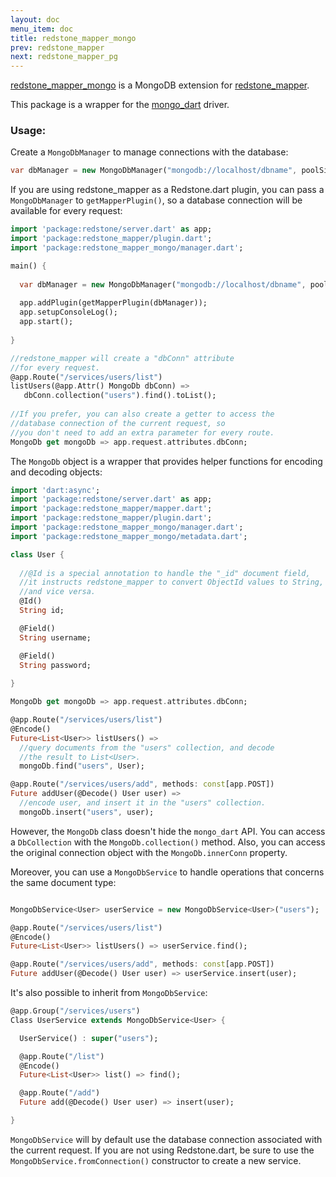```yaml
---
layout: doc
menu_item: doc
title: redstone_mapper_mongo
prev: redstone_mapper
next: redstone_mapper_pg
---
```

[redstone_mapper_mongo](http://pub.dartlang.org/packages/redstone_mapper_mongo) is a MongoDB extension for [redstone_mapper](http://pub.dartlang.org/packages/redstone_mapper).

This package is a wrapper for the [mongo_dart](https://github.com/vadimtsushko/mongo_dart) driver.

### Usage:

Create a `MongoDbManager` to manage connections with the database:

```dart
var dbManager = new MongoDbManager("mongodb://localhost/dbname", poolSize: 3);
```

If you are using redstone_mapper as a Redstone.dart plugin, you can pass a `MongoDbManager` to `getMapperPlugin()`, 
so a database connection will be available for every request:

```dart
import 'package:redstone/server.dart' as app;
import 'package:redstone_mapper/plugin.dart';
import 'package:redstone_mapper_mongo/manager.dart';

main() {
  
  var dbManager = new MongoDbManager("mongodb://localhost/dbname", poolSize: 3);
  
  app.addPlugin(getMapperPlugin(dbManager));
  app.setupConsoleLog();
  app.start();
  
}

//redstone_mapper will create a "dbConn" attribute
//for every request.
@app.Route("/services/users/list")
listUsers(@app.Attr() MongoDb dbConn) =>
   dbConn.collection("users").find().toList();
   
//If you prefer, you can also create a getter to access the
//database connection of the current request, so
//you don't need to add an extra parameter for every route.
MongoDb get mongoDb => app.request.attributes.dbConn;

```

The `MongoDb` object is a wrapper that provides helper functions for encoding and decoding objects:

```dart
import 'dart:async';
import 'package:redstone/server.dart' as app;
import 'package:redstone_mapper/mapper.dart';
import 'package:redstone_mapper/plugin.dart';
import 'package:redstone_mapper_mongo/manager.dart';
import 'package:redstone_mapper_mongo/metadata.dart';

class User {
  
  //@Id is a special annotation to handle the "_id" document field, 
  //it instructs redstone_mapper to convert ObjectId values to String, 
  //and vice versa.
  @Id()
  String id;

  @Field()
  String username;

  @Field()
  String password;
  
}

MongoDb get mongoDb => app.request.attributes.dbConn;

@app.Route("/services/users/list")
@Encode()
Future<List<User>> listUsers() => 
  //query documents from the "users" collection, and decode
  //the result to List<User>.
  mongoDb.find("users", User); 

@app.Route("/services/users/add", methods: const[app.POST])
Future addUser(@Decode() User user) => 
  //encode user, and insert it in the "users" collection.
  mongoDb.insert("users", user);

```

However, the `MongoDb` class doesn't hide the `mongo_dart` API. You can access a `DbCollection` with the `MongoDb.collection()` method. 
Also, you can access the original connection object with the `MongoDb.innerConn` property.

Moreover, you can use a `MongoDbService` to handle operations that concerns the same document type:

```dart

MongoDbService<User> userService = new MongoDbService<User>("users");

@app.Route("/services/users/list")
@Encode()
Future<List<User>> listUsers() => userService.find(); 

@app.Route("/services/users/add", methods: const[app.POST])
Future addUser(@Decode() User user) => userService.insert(user);

```

It's also possible to inherit from `MongoDbService`:

```dart
@app.Group("/services/users")
Class UserService extends MongoDbService<User> {

  UserService() : super("users");

  @app.Route("/list")
  @Encode()
  Future<List<User>> list() => find();

  @app.Route("/add")
  Future add(@Decode() User user) => insert(user);

}
```

`MongoDbService` will by default use the database connection associated with the current request. If you are not using
Redstone.dart, be sure to use the `MongoDbService.fromConnection()` constructor to create a new service.
